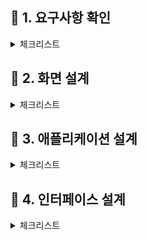 ## 📝 **1. 요구사항 확인** 

<details>
<summary>체크리스트</summary>
<div markdown="1">
  
- ### <code>**1회독**</code> ✔️
:white_check_mark: ~~1. 현행 시스템 분석~~

:white_check_mark: ~~2. 요구사항 확인~~ 

:white_check_mark: ~~3. 분석 모델 확인~~ 

</div>
</details>

## 📝 **2. 화면 설계** 

<details>
<summary>체크리스트</summary>
<div markdown="1">

- ### <code>**1회독**</code> ✔️
:white_check_mark: ~~1. UI 요구사항 확인~~

:white_check_mark: ~~2. UI 설계~~

</div>
</details>

## 📝 **3. 애플리케이션 설계** 

<details>
<summary>체크리스트</summary>
<div markdown="1">

- ### <code>**1회독**</code> ✔️
:white_check_mark: ~~1. 공동 모듈 설계~~

:white_check_mark: ~~2. 객체 지향 설계~~

</div>
</details>

## 📝 **4. 인터페이스 설계** 

<details>
<summary>체크리스트</summary>
<div markdown="1">

:black_square_button: 1. 인터페이스 요구사항 확인

:black_square_button: 2. 인터페이스 대상 식별

:black_square_button: 3. 인터페이스 상세 설계

</div>
</details>

